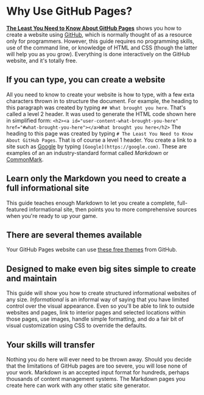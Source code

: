 # Why Use GitHub Pages?

**[The Least You Need to Know About GitHub Pages](./README.md)** shows you how to create a website using [GitHub](https://github.com),
which is normally thought of as a resource only for programmers. However, this guide requires no programming skills, use
of the command line, or knowledge of HTML and CSS (though the latter will help you as you grow). Everything is done
interactively on the GitHub website, and it's totally free. 

## If you can type, you can create a website
All you need to know to create your website is how to type, with a
few exta characters thrown in to structure the document. For example, the heading to this paragraph was created by typing
`## What brought you here`. That's called a level 2 header. It was used to generate the HTML code shown here in simplified form: `<h2><a id="user-content-what-brought-you-here" href="#what-brought-you-here"></a>What brought you here</h2>` The heading to this page was created by typing
`# The Least You Need to Know About GitHub Pages`. That is of course a level 1 header. You create a link to
a site such as [Google](https://google.com) by typing `[Google](https://google.com)`. These are examples of an an industry-standard
format called *Markdown* or [CommonMark](https://commonmark.org). 

## Learn only the Markdown you need to create a full informational site
This guide teaches enough Markdown to let you create a complete, full-featured informational site, then points
you to more comprehensive sources when you're ready to up your game.

## There are several themes available
Your GitHub Pages website can use [these free themes](https://pages.github.com/themes/) from GitHub.

## Designed to make even big sites simple to create and maintain 
This guide will show you how to create structured informational websites of any size. *Informational* is an informal
way of saying that you have limited control over the visual appearance. Even so you'll be able to link to outside websites
and pages, link to interior pages and selected locations within those pages, use images, handle simple formatting, and
do a fair bit of visual customization using CSS to override the defaults.

## Your skills will transfer
Nothing you do here will ever need to be thrown away. Should you decide that the limitations of GitHub pages are too severe,
you will lose none of your work. Markdown is an accepted input format for hundreds, perhaps thousands of content management
systems. The Markdown pages you create here can work with any other static site generator.
